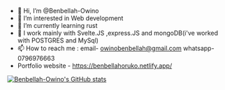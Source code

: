 - 👋 Hi, I’m @Benbellah-Owino
- 👀 I’m interested in Web development
- 🌱 I’m currently learning rust
- 💞️ I work mainly with Svelte.JS ,express.JS and mongoDB(i've worked with POSTGRES and MySql)
- 📫 How to reach me : email- owinobenbellah@gmail.com   whatsapp-0796976663
- Portfolio website - https://benbellahoruko.netlify.app/
  
[![Benbellah-Owino's GitHub stats](https://github-readme-stats.vercel.app/api?username=Benbellah-Owino)](https://github.com/Benbellah-Owino/github-readme-stats&show_icons=true)
<!---
Benbellah-Owino/Benbellah-Owino is a ✨ special ✨ repository because its `README.md` (this file) appears on your GitHub profile.
You can click the Preview link to take a look at your changes.
--->
